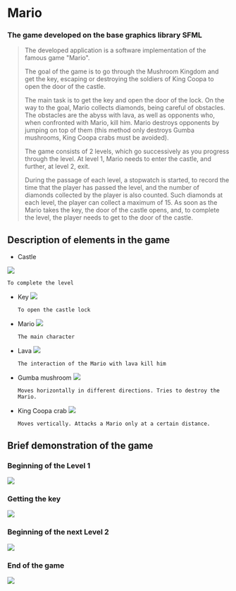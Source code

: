 # Mario
### The game developed on the base graphics library SFML

> The developed application is a software implementation of the famous game "Mario".
>
> The goal of the game is to go through the Mushroom Kingdom and get the key, escaping or destroying the soldiers of King Coopa to open the door of the castle.
>
> The main task is to get the key and open the door of the lock. On the way to the goal, Mario collects diamonds, being careful of obstacles. The obstacles are the abyss with lava, as well as opponents who, when confronted with Mario, kill him. Mario destroys opponents by jumping on top of them (this method only destroys Gumba mushrooms, King Coopa crabs must be avoided).
>
> The game consists of 2 levels, which go successively as you progress through the level. At level 1, Mario needs to enter the castle, and further, at level 2, exit.
>
> During the passage of each level, a stopwatch is started, to record the time that the player has passed the level, and the number of diamonds collected by the player is also counted. Such diamonds at each level, the player can collect a maximum of 15. As soon as the Mario takes the key, the door of the castle opens, and, to complete the level, the player needs to get to the door of the castle.

## Description of elements in the game
* Castle 
<img src="https://camo.githubusercontent.com/5a0abb28dd0c7658e61022f95d54ce50f8f0f563/68747470733a2f2f70702e757365726170692e636f6d2f633835303633322f763835303633323238352f39326339322f6e3353354f56335871774d2e6a7067"/>
     
    To complete the level
    
* Key <img src="https://camo.githubusercontent.com/7285c86a11a493ce65a18dd10c72d5bcb9eb7a69/68747470733a2f2f70702e757365726170692e636f6d2f633835303633322f763835303633323238352f39326339392f646a7841586e6d463472732e6a7067"/>

      To open the castle lock
      
* Mario <img src="https://camo.githubusercontent.com/79b62aed351da2c9b1d305efab3f5043e2480441/68747470733a2f2f70702e757365726170692e636f6d2f633835303633322f763835303633323238352f39326361302f6362612d6536597646304d2e6a7067"/>

      The main character
      
* Lava <img src="https://camo.githubusercontent.com/e98d0e44b94437883fc57b9c47143b4a97326dfc/68747470733a2f2f70702e757365726170692e636f6d2f633835303633322f763835303633323238352f39326361372f6956656e347575306347672e6a7067"/>

      The interaction of the Mario with lava kill him
      
* Gumba mushroom <img src="https://camo.githubusercontent.com/5b14905fee2b92391b64b76b9d300f161e04ca30/68747470733a2f2f70702e757365726170692e636f6d2f633835303633322f763835303633323238352f39326361652f70323134444152452d76732e6a7067"/>

      Moves horizontally in different directions. Tries to destroy the Mario.
      
* King Coopa crab <img src="https://camo.githubusercontent.com/80d1c1abbf285503fce155a28d2ea66afbf8cc32/68747470733a2f2f70702e757365726170692e636f6d2f633835303633322f763835303633323238352f39326362632f314d4c33796a384155414d2e6a7067"/>

      Moves vertically. Attacks a Mario only at a certain distance.

## Brief demonstration of the game
### Beginning of the Level 1
<img src="https://camo.githubusercontent.com/620b7b76acd1b1a9a4095d7c3abd6985cf6d5f7c/68747470733a2f2f70702e757365726170692e636f6d2f633835303633322f763835303633323238352f39326334392f4c534236524531483051552e6a7067"/>

### Getting the key
<img src="https://camo.githubusercontent.com/b57b7bf76f9ed4911451cb8b88e9c882efa782c3/68747470733a2f2f70702e757365726170692e636f6d2f633835303633322f763835303633323238352f39326335302f735a535972656b663853512e6a7067"/>

### Beginning of the next Level 2
<img src="https://camo.githubusercontent.com/fa67846703a7daf2317b747e1d456184b71fc8b5/68747470733a2f2f70702e757365726170692e636f6d2f633835303633322f763835303633323238352f39326335372f795245455f75537531356b2e6a7067"/>

### End of the game
<img src="https://camo.githubusercontent.com/a0f90ecdc7bd5b910cca6eafb8647dafe14ccd3b/68747470733a2f2f70702e757365726170692e636f6d2f633835303633322f763835303633323238352f39326334322f48315350745468456e58452e6a7067"/>
